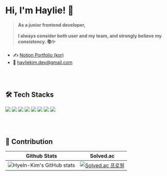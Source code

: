 # Hi, I'm Haylie! 💐
> #### As a junior frontend developer, <br><br>I always consider both user and my team, and strongly believe my consistency. 📚✨<br>

- ✍ [Notion Portfolio (kor)](https://virtual-garden.notion.site/7ac75ca78b05492ebdced84e8866fc18)
- 💌 hayliekim.dev@gmail.com<br><br>



<br>

## 🛠 Tech Stacks
<p>
<img src="https://img.shields.io/badge/-HTML5-E34F26?style=for-the-badge&logo=HTML5&logoColor=white"/></a>
<img src="https://img.shields.io/badge/-CSS3-1572B6?style=for-the-badge&logo=CSS3&logoColor=white"/></a>
<img src="https://img.shields.io/badge/-JavaScript-F7DF1E?style=for-the-badge&logo=JavaScript&logoColor=white"/></a>
<img src="https://img.shields.io/badge/-React-61DAFB?style=for-the-badge&logo=React&logoColor=black"/></a>
<img src="https://img.shields.io/badge/-Redux-764ABC?style=for-the-badge&logo=Redux&logoColor=white"/></a>
<img src="https://img.shields.io/badge/-Next.js-000000?style=for-the-badge&logo=Next.js&logoColor=white"/></a>
<img src="https://img.shields.io/badge/-SCSS-CC6699?style=for-the-badge&logo=Sass&logoColor=white"/></a>
<img src="https://img.shields.io/badge/-styled components-DB7093?style=for-the-badge&logo=styled-components&logoColor=white"/></a>
</p>


<br><br>

## 🏃‍ Contribution
|Github Stats|Solved.ac|
|:--:|:--:|
|![HyeIn-Kim's GitHub stats](https://github-readme-stats.vercel.app/api?username=HyeIn-Kim&theme=gruvbox_light&show_icons=true)|[![Solved.ac 프로필](http://mazassumnida.wtf/api/v2/generate_badge?boj=hyein_kim)](https://solved.ac/hyein_kim)|

<br>



<!--
[![HyeIn-Kim's github stats](https://github-readme-stats.vercel.app/api/top-langs/?username=HyeIn-Kim&show_icons=true&hide_border=true&title_color=004386&icon_color=004386&layout=compact)](https://github.com/HyeIn-Kim)
**HyeIn-Kim/HyeIn-Kim** is a ✨ _special_ ✨ repository because its `README.md` (this file) appears on your GitHub profile.


<p align="center">
<img src="https://img.shields.io/badge/-C-A8B9CC?style=for-the-badge&logo=C&logoColor=white"/></a>
<img src="https://img.shields.io/badge/-Java-007396?style=for-the-badge&logo=Java&logoColor=white"/></a>
<img src="https://img.shields.io/badge/-Spring-6DB33F?style=for-the-badge&logo=Spring&logoColor=white"/></a>
<img src="https://img.shields.io/badge/-Spring Boot-6DB33F?style=for-the-badge&logo=Spring Boot&logoColor=white"/></a>
<img src="https://img.shields.io/badge/-Python-3776AB?style=for-the-badge&logo=Python&logoColor=white"/></a>
<img src="https://img.shields.io/badge/-Flask-000000?style=for-the-badge&logo=Flask&logoColor=white"/></a>
<img src="https://img.shields.io/badge/-PHP-777BB4?style=for-the-badge&logo=PHP&logoColor=white"/></a>
<img src="https://img.shields.io/badge/-MySQL-4479A1?style=for-the-badge&logo=MySQL&logoColor=white"/></a>
</p>

Here are some ideas to get you started:

- 🔭 I’m currently working on ...
- 🌱 I’m currently learning ...
- 👯 I’m looking to collaborate on ...
- 🤔 I’m looking for help with ...
- 💬 Ask me about ...
- 📫 How to reach me: ...
- 😄 Pronouns: ...
- ⚡ Fun fact: ...
-->
